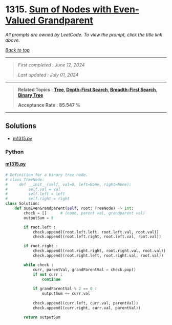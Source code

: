 # 1315. [Sum of Nodes with Even-Valued Grandparent](<https://leetcode.com/problems/sum-of-nodes-with-even-valued-grandparent>)

*All prompts are owned by LeetCode. To view the prompt, click the title link above.*

*[Back to top](<../README.md>)*

------

> *First completed : June 12, 2024*
>
> *Last updated : July 01, 2024*

------

> **Related Topics** : **[Tree](<by_topic/Tree.md>), [Depth-First Search](<by_topic/Depth-First Search.md>), [Breadth-First Search](<by_topic/Breadth-First Search.md>), [Binary Tree](<by_topic/Binary Tree.md>)**
>
> **Acceptance Rate** : **85.547 %**

------

## Solutions

- [m1315.py](<../my-submissions/m1315.py>)
### Python
#### [m1315.py](<../my-submissions/m1315.py>)
```Python
# Definition for a binary tree node.
# class TreeNode:
#     def __init__(self, val=0, left=None, right=None):
#         self.val = val
#         self.left = left
#         self.right = right
class Solution:
    def sumEvenGrandparent(self, root: TreeNode) -> int:
        check = []      # (node, parent val, grandparent val)
        outputSum = 0

        if root.left :
            check.append((root.left.left, root.left.val, root.val))
            check.append((root.left.right, root.left.val, root.val))

        if root.right :
            check.append((root.right.right, root.right.val, root.val))
            check.append((root.right.left, root.right.val, root.val))

        while check :
            curr, parentVal, grandParentVal = check.pop()
            if not curr :
                continue
            
            if grandParentVal % 2 == 0 :
                outputSum += curr.val
            
            check.append((curr.left, curr.val, parentVal))
            check.append((curr.right, curr.val, parentVal))

        return outputSum
```

